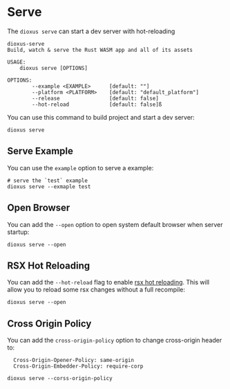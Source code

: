 # Serve

The `dioxus serve` can start a dev server with hot-reloading

```
dioxus-serve 
Build, watch & serve the Rust WASM app and all of its assets

USAGE:
    dioxus serve [OPTIONS]

OPTIONS:
        --example <EXAMPLE>      [default: ""]
        --platform <PLATFORM>    [default: "default_platform"]
        --release                [default: false]
        --hot-reload             [default: false]ß
```

You can use this command to build project and start a dev server:

```
dioxus serve
```

## Serve Example

You can use the `example` option to serve a example:

```
# serve the `test` example
dioxus serve --exmaple test
```

## Open Browser

You can add the `--open` option to open system default browser when server startup:

```
dioxus serve --open
```

## RSX Hot Reloading

You can add the `--hot-reload` flag to enable [rsx hot reloading](https://dioxuslabs.com/docs/0.3/guide/en/getting_started/hot_reload.html). This will allow you to reload some rsx changes without a full recompile:

```
dioxus serve --open
```

## Cross Origin Policy

You can add the `cross-origin-policy` option to change cross-origin header to:

```
  Cross-Origin-Opener-Policy: same-origin
  Cross-Origin-Embedder-Policy: require-corp
```

```
dioxus serve --corss-origin-policy
```